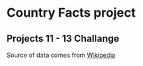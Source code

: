 #  Country Facts project
## Projects 11 - 13 Challange

Source of data comes from [Wikipedia](https://en.wikipedia.org/wiki/List_of_countries_and_dependencies_by_area)

